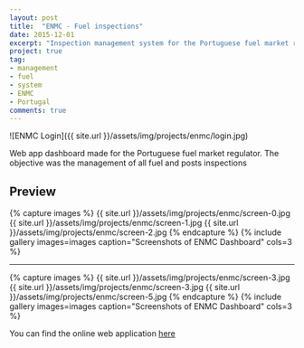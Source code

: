 ```yaml
---
layout: post
title:  "ENMC - Fuel inspections"
date: 2015-12-01
excerpt: "Inspection management system for the Portuguese fuel market regulator"
project: true
tag:
- management 
- fuel
- system
- ENMC
- Portugal
comments: true
---
```


![ENMC Login]({{ site.url }}/assets/img/projects/enmc/login.jpg)     
     
Web app dashboard made for the Portuguese fuel market regulator. The objective was the management of all fuel and posts inspections

## Preview

{% capture images %}
	{{ site.url }}/assets/img/projects/enmc/screen-0.jpg
	{{ site.url }}/assets/img/projects/enmc/screen-1.jpg
	{{ site.url }}/assets/img/projects/enmc/screen-2.jpg
{% endcapture %}
{% include gallery images=images caption="Screenshots of ENMC Dashboard" cols=3 %}

----

{% capture images %}
	{{ site.url }}/assets/img/projects/enmc/screen-3.jpg
	{{ site.url }}/assets/img/projects/enmc/screen-3.jpg
	{{ site.url }}/assets/img/projects/enmc/screen-5.jpg
{% endcapture %}
{% include gallery images=images caption="Screenshots of ENMC Dashboard" cols=3 %}
      
You can find the online web application [here](http://extranet.stepahead.pt/enmc/)

